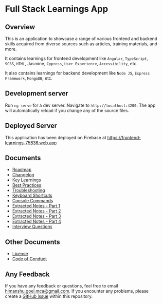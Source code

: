 # Full Stack Learnings App

## Overview

This is an application to showcase a range of various frontend and backend skills acquired from diverse sources such as articles, training materials, and more.

It contains learnings for frontend development like `Angular`, `TypeScript`, `SCSS`, `HTML`, Jasmine, `Cypress`, `User Experience`, `Accessibility`, etc.

It also contains learnings for backend development like `Node JS`, `Express Framework`, `MongoDB`, etc.

## Development server

Run `ng serve` for a dev server. Navigate to `http://localhost:4200`. The app will automatically reload if you change any of the source files.

## Deployed Server

This application has been deployed on Firebase at <https://frontend-learnings-75836.web.app>

## Documents

- [Roadmap](./ROADMAP.md)
- [Changelog](./CHANGELOG.md)
- [Key Learnings](./KEY_LEARNINGS.md)
- [Best Practices](./BEST_PRACTICES.md)
- [Troubleshooting](./TROUBLESHOOTING.md)
- [Keyboard Shortcuts](./KEYBOARD_SHORTCUTS.md)
- [Console Commands](./CONSOLE_COMMANDS.md)
- [Extracted Notes - Part 1](./EXTRACTED_NOTES_PART1.md)
- [Extracted Notes - Part 2](./EXTRACTED_NOTES_PART2.md)
- [Extracted Notes - Part 3](./EXTRACTED_NOTES_PART3.md)
- [Extracted Notes - Part 4](./EXTRACTED_NOTES_PART4.md)
- [Interview Questions](./INTERVIEW_QUESTIONS.md)

## Other Documents

- [License](./LICENSE)
- [Code of Conduct](./CODE_OF_CONDUCT.md)

## Any Feedback

If you have any feedback or questions, feel free to email <himanshu.goel.mca@gmail.com>. If you encounter any problems, please create a [GitHub Issue](https://github.com/HimanshuGoel/full-stack-learning-app/issues/new/choose) within this repository.
